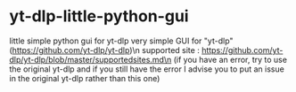 # yt-dlp-little-python-gui
little simple python gui for yt-dlp
very simple GUI for "yt-dlp" (https://github.com/yt-dlp/yt-dlp)\n
supported site : https://github.com/yt-dlp/yt-dlp/blob/master/supportedsites.md\n
(if you have an error, try to use the original yt-dlp and if you still have the error I advise you to put an issue in the original yt-dlp rather than this one)
